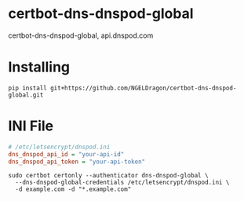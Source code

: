 # certbot-dns-dnspod-global
certbot-dns-dnspod-global,  api.dnspod.com

# Installing
```linux
pip install git+https://github.com/NGELDragon/certbot-dns-dnspod-global.git
```

# INI File
```ini
# /etc/letsencrypt/dnspod.ini
dns_dnspod_api_id = "your-api-id"
dns_dnspod_api_token = "your-api-token"
```


```linux
sudo certbot certonly --authenticator dns-dnspod-global \
  --dns-dnspod-global-credentials /etc/letsencrypt/dnspod.ini \
  -d example.com -d "*.example.com"
```
